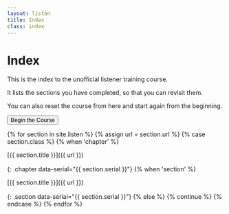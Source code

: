 ```yaml
---
layout: listen
title: Index
class: index
---
```

# Index

This is the index to the unofficial listener training course.

It lists the sections you have completed, so that you can revisit them.

You can also reset the course from here and start again from the beginning.

<button onclick="nextpage()">Begin the Course</button>

<style>
h4 {font-weight: 400; margin: 0; line-height: 1.35em;}
h4.section {margin-left: 2em;}
h4.chapter {font-weight: 500; margin-top: 1ex;}
h4 a {text-decoration: none;}
h4 a:hover {text-decoration: underline;}
</style>

{% for section in site.listen %}
  {% assign url = section.url %}
  {% case section.class %}
    {% when 'chapter' %}
#### [{{ section.title }}]({{ url }})
{: .chapter data-serial="{{ section.serial }}"}
    {% when 'section' %}
#### [{{ section.title }}]({{ url }})
{: .section data-serial="{{ section.serial }}"}
    {% else %}
      {% continue %}
  {% endcase %}
{% endfor %}
